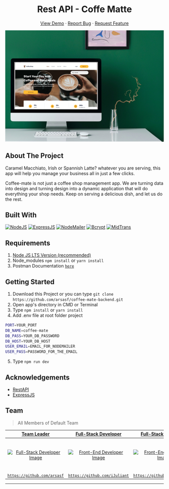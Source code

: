 <h1 align='center'>Rest API - Coffe Matte</h1>
  <p align="center">
    <a href="link_deploy">View Demo</a>
    ·
    <a href="https://curiouscat.qa/julianskix">Report Bug</a>
    ·
    <a href="https://curiouscat.qa/julianskix">Request Feature</a>
  </p>

![Image Banner](src/uploads/banner.jpg)

## About The Project

Caramel Macchiato, Irish or Spannish Latte? whatever you are serving,
this app will help you manage your business all in just a few clicks.

Coffee-mate is not just a coffee shop management app. We are turning data into design and turning design into a dynamic application that will do everything your shop needs. Keep on serving a delicious dish, and let us do the rest.

## Built With

[![NodeJS](https://img.shields.io/badge/Node-NodeJS-green)](https://nodejs.org/en/)
[![ExpressJS](https://img.shields.io/badge/Node-NodeJS-green)](https://expressjs.com/)
[![NodeMailer](https://img.shields.io/badge/Mailer-NodeMailer-green)](https://www.npmjs.com/package/nodemailer)
[![Bcrypt](https://img.shields.io/badge/Bcrypt-Bcrypt-green)](https://img.shields.io/badge/Bcrypt-Bcrypt-green)
[![MidTrans](https://img.shields.io/badge/MidTrans-Gateway-green)](https://img.shields.io/badge/MidTrans-Gateway-green)

## Requirements

1. <a href="https://nodejs.org/en/download/">Node JS LTS Version (recommended)</a>
2. Node_modules `npm install` or `yarn install`
3. Postman Documentation [`here`](https://documenter.getpostman.com/view/14947284/TzeZD5sE)

## Getting Started

1. Download this Project or you can type `git clone https://github.com/arsasf/coffee-mate-backend.git`
2. Open app's directory in CMD or Terminal
3. Type `npm install` or `yarn install`
4. Add .env file at root folder project

```sh
PORT=YOUR_PORT
DB_NAME=coffee-mate
DB_PASS=YOUR_DB_PASSWORD
DB_HOST=YOUR_DB_HOST
USER_EMAIL=EMAIL_FOR_NODEMAILER
USER_PASS=PASSWORD_FOR_THE_EMAIL
```

5. Type `npm run dev`

## Acknowledgements

- [RestAPI](https://en.wikipedia.org/wiki/Representational_state_transfer)
- [ExpressJS](https://expressjs.com/)

## Team

> All Members of Default Team

|                                 <a href="#" target="_blank">**Team Leader**</a>                                  |                             <a href="#" target="_blank">**Full-Stack Developer**</a>                              |                             <a href="#" target="_blank">**Full-Stack Developer**</a>                              |                                <a href="#" target="_blank">**Full-Stack Developer**</a>                                |                               <a href="#" target="_blank">**Full-Stack Developer**</a>                               |                                                                                                                                       |
| :--------------------------------------------------------------------------------------------------------------: | :---------------------------------------------------------------------------------------------------------------: | :---------------------------------------------------------------------------------------------------------------: | :--------------------------------------------------------------------------------------------------------------------: | :------------------------------------------------------------------------------------------------------------------: | :-----------------------------------------------------------------------------------------------------------------------------------: |
| [![Full-Stack Developer Image](https://avatars.githubusercontent.com/u/79574513?v=4)](https://github.com/arsasf) | [![Front-End Developer Image](https://avatars.githubusercontent.com/u/71972244?v=4)](https://github.com/iJuliant) | [![Front-End Developer Image](https://avatars.githubusercontent.com/u/38081631?v=4)](https://github.com/twicks95) | [![Back-End Developer Image](https://avatars.githubusercontent.com/u/63708360?v=4)](https://github.com/akbarsaladin36) | [![Back-End Developer Image](https://avatars.githubusercontent.com/u/33473475?v=4)](https://github.com/rickyganteng) | [![Back-End Developer Image](https://avatars1.githubusercontent.com/u/36648956?s=460&u=231204fcec6ae5e59f7249acf062af41d00fbc1c&v=4)] |
|               <a href="https://github.com/arsasf" target="_blank">`https://github.com/arsasf`</a>                |              <a href="https://github.com/iJuliant" target="_blank">`https://github.com/iJuliant`</a>              |              <a href="https://github.com/twicks95" target="_blank">`https://github.com/twicks95`</a>              |          <a href="https://github.com/akbarsaladin36" target="_blank">`https://github.com/akbarsaladin36`</a>           |           <a href="https://github.com/rickyganteng" target="_blank">`https://github.com/rickyganteng`</a>            |

---
